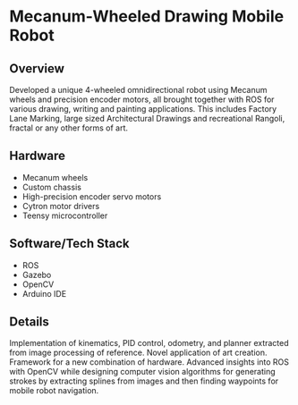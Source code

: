 # Mecanum-Wheeled Drawing Mobile Robot

## Overview
Developed a unique 4-wheeled omnidirectional robot using Mecanum wheels and precision encoder motors, all brought together with ROS for various drawing, writing and painting applications. This includes Factory Lane Marking, large sized Architectural Drawings and recreational Rangoli, fractal or any other forms of art.

## Hardware
- Mecanum wheels
- Custom chassis
- High-precision encoder servo motors
- Cytron motor drivers
- Teensy microcontroller

## Software/Tech Stack
- ROS
- Gazebo
- OpenCV
- Arduino IDE

## Details
Implementation of kinematics, PID control, odometry, and planner extracted from image processing of reference.
Novel application of art creation. 
Framework for a new combination of hardware.
Advanced insights into ROS with OpenCV while designing computer vision algorithms for generating strokes by extracting splines from images and then finding waypoints for mobile robot navigation.
